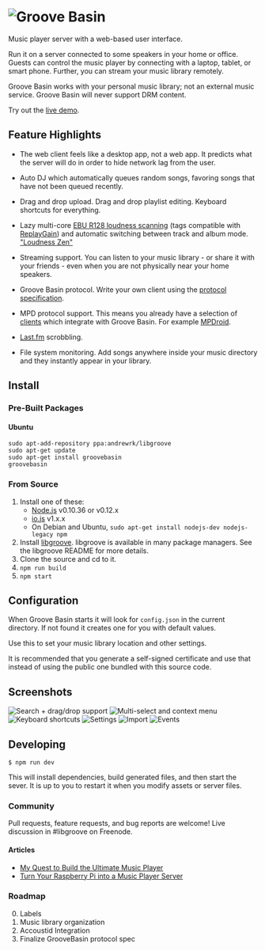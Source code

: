 # ![Groove Basin](http://groovebasin.com.s3.amazonaws.com/img/logo-text.png)

Music player server with a web-based user interface.

Run it on a server connected to some speakers in your home or office.
Guests can control the music player by connecting with a laptop, tablet,
or smart phone. Further, you can stream your music library remotely.

Groove Basin works with your personal music library; not an external music
service. Groove Basin will never support DRM content.

Try out the [live demo](http://demo.groovebasin.com/).

## Feature Highlights

* The web client feels like a desktop app, not a web app. It predicts what the
  server will do in order to hide network lag from the user.

* Auto DJ which automatically queues random songs, favoring songs
  that have not been queued recently.

* Drag and drop upload. Drag and drop playlist editing. Keyboard shortcuts
  for everything.

* Lazy multi-core
  [EBU R128 loudness scanning](http://tech.ebu.ch/loudness) (tags compatible
  with [ReplayGain](http://wiki.hydrogenaudio.org/index.php?title=ReplayGain_1.0_specification))
  and automatic switching between track and album mode.
  ["Loudness Zen"](http://www.youtube.com/watch?v=iuEtQqC-Sqo)

* Streaming support. You can listen to your music library - or share it with
  your friends - even when you are not physically near your home speakers.

* Groove Basin protocol. Write your own client using the
  [protocol specification](doc/protocol.md).

* MPD protocol support. This means you already have a selection of
  [clients](http://mpd.wikia.com/wiki/Clients) which integrate with
  Groove Basin. For example [MPDroid](https://github.com/abarisain/dmix).

* [Last.fm](http://www.last.fm/) scrobbling.

* File system monitoring. Add songs anywhere inside your music directory and
  they instantly appear in your library.

## Install

### Pre-Built Packages

#### Ubuntu

```
sudo apt-add-repository ppa:andrewrk/libgroove
sudo apt-get update
sudo apt-get install groovebasin
groovebasin
```

### From Source

1. Install one of these:
   * [Node.js](http://nodejs.org) v0.10.36 or v0.12.x
   * [io.js](https://iojs.org) v1.x.x
   * On Debian and Ubuntu, `sudo apt-get install nodejs-dev nodejs-legacy npm`
2. Install [libgroove](https://github.com/andrewrk/libgroove).
   libgroove is available in many package managers. See the libgroove README
   for more details.
3. Clone the source and cd to it.
4. `npm run build`
5. `npm start`

## Configuration

When Groove Basin starts it will look for `config.json` in the current
directory. If not found it creates one for you with default values.

Use this to set your music library location and other settings.

It is recommended that you generate a self-signed certificate and use that
instead of using the public one bundled with this source code.

## Screenshots

![Search + drag/drop support](http://groovebasin.com/img/groovebasin-1.3.2-searchdragdrop.png)
![Multi-select and context menu](http://groovebasin.com/img/groovebasin-1.3.2-libmenu.png)
![Keyboard shortcuts](http://groovebasin.com/img/groovebasin-1.3.2-shortcuts.png)
![Settings](http://groovebasin.com/img/groovebasin-1.3.2-settings.png)
![Import](http://groovebasin.com/img/groovebasin-1.3.2-import.png)
![Events](http://groovebasin.com/img/groovebasin-1.3.2-events.png)

## Developing

```
$ npm run dev
```

This will install dependencies, build generated files, and then start the
sever. It is up to you to restart it when you modify assets or server files.

### Community

Pull requests, feature requests, and bug reports are welcome!
Live discussion in #libgroove on Freenode.

#### Articles

 * [My Quest to Build the Ultimate Music Player](http://andrewkelley.me/post/quest-build-ultimate-music-player.html)
 * [Turn Your Raspberry Pi into a Music Player Server](http://andrewkelley.me/post/raspberry-pi-music-player-server.html)

### Roadmap

 0. Labels
 0. Music library organization
 0. Accoustid Integration
 0. Finalize GrooveBasin protocol spec
